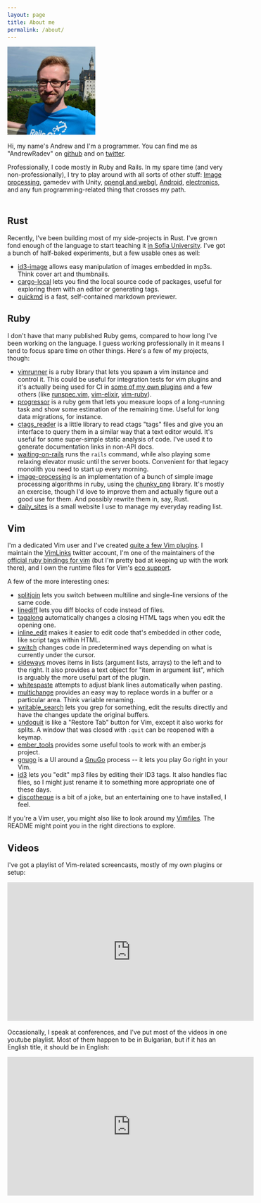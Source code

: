 ```yaml
---
layout: page
title: About me
permalink: /about/
---
```


<img class="about-image" src="/images/avatar_castle.png" alt="Hello, there" />

Hi, my name's Andrew and I'm a programmer. You can find me as "AndrewRadev" on [github](http://github.com/AndrewRadev) and on [twitter](http://twitter.com/AndrewRadev).

Professionally, I code mostly in Ruby and Rails. In my spare time (and very non-professionally), I try to play around with all sorts of other stuff: [Image processing](https://github.com/AndrewRadev/image-processing), gamedev with Unity, [opengl and webgl](https://github.com/AndrewRadev/green-cubes), [Android](https://github.com/AndrewRadev/android_notes), [electronics](http://andrewradev.com/2012/01/08/first-steps-with-arduino/), and any fun programming-related thing that crosses my path.

<div style="clear: both; margin-top: 50px;"></div>

## Rust

Recently, I've been building most of my side-projects in Rust. I've grown fond enough of the language to start teaching it [in Sofia University](https://fmi.rust-lang.bg/). I've got a bunch of half-baked experiments, but a few usable ones as well:

- [id3-image](https://github.com/AndrewRadev/id3-image) allows easy manipulation of images embedded in mp3s. Think cover art and thumbnails.
- [cargo-local](https://github.com/AndrewRadev/cargo-local) lets you find the local source code of packages, useful for exploring them with an editor or generating tags.
- [quickmd](https://github.com/AndrewRadev/quickmd) is a fast, self-contained markdown previewer.

## Ruby

I don't have that many published Ruby gems, compared to how long I've been working on the language. I guess working professionally in it means I tend to focus spare time on other things. Here's a few of my projects, though:

- [vimrunner](https://github.com/AndrewRadev/Vimrunner) is a ruby library that lets you spawn a vim instance and control it. This could be useful for integration tests for vim plugins and it's actually being used for CI in [some of my own plugins](http://travis-ci.org/#!/AndrewRadev/splitjoin.vim) and a few others (like [runspec.vim](http://travis-ci.org/#!/mudge/runspec.vim), [vim-elixir](https://github.com/elixir-editors/vim-elixir), [vim-ruby](https://github.com/vim-ruby/vim-ruby)).
- [progressor](https://github.com/AndrewRadev/progressor) is a ruby gem that lets you measure loops of a long-running task and show some estimation of the remaining time. Useful for long data migrations, for instance.
- [ctags_reader](https://github.com/AndrewRadev/ctags_reader) is a little library to read ctags "tags" files and give you an interface to query them in a similar way that a text editor would. It's useful for some super-simple static analysis of code. I've used it to generate documentation links in non-API docs.
- [waiting-on-rails](https://github.com/AndrewRadev/waiting-on-rails) runs the `rails` command, while also playing some relaxing elevator music until the server boots. Convenient for that legacy monolith you need to start up every morning.
- [image-processing](https://github.com/AndrewRadev/image-processing) is an implementation of a bunch of simple image processing algorithms in ruby, using the [chunky_png](https://github.com/wvanbergen/chunky_png) library. It's mostly an exercise, though I'd love to improve them and actually figure out a good use for them. And possibly rewrite them in, say, Rust.
- [daily_sites](http://daily-sites.andrewradev.com) is a small website I use to manage my everyday reading list.

## Vim

I'm a dedicated Vim user and I've created [quite a few Vim plugins](http://www.vim.org/account/profile.php?user_id=31799). I maintain the [VimLinks](https://twitter.com/vimlinks) twitter account, I'm one of the maintainers of the [official ruby bindings for vim](https://github.com/vim-ruby/vim-ruby) (but I'm pretty bad at keeping up with the work there), and I own the runtime files for Vim's [eco support](https://github.com/AndrewRadev/vim-eco).

A few of the more interesting ones:

- [splitjoin](https://github.com/AndrewRadev/splitjoin.vim) lets you switch between multiline and single-line versions of the same code.
- [linediff](https://github.com/AndrewRadev/linediff.vim) lets you diff blocks of code instead of files.
- [tagalong](https://github.com/AndrewRadev/tagalong.vim) automatically changes a closing HTML tags when you edit the opening one.
- [inline_edit](https://github.com/AndrewRadev/inline_edit.vim) makes it easier to edit code that's embedded in other code, like script tags within HTML.
- [switch](https://github.com/AndrewRadev/switch.vim) changes code in predetermined ways depending on what is currently under the cursor.
- [sideways](https://github.com/AndrewRadev/sideways.vim) moves items in lists (argument lists, arrays) to the left and to the right. It also provides a text object for "item in argument list", which is arguably the more useful part of the plugin.
- [whitespaste](https://github.com/AndrewRadev/whitespaste.vim) attempts to adjust blank lines automatically when pasting.
- [multichange](https://github.com/AndrewRadev/multichange.vim) provides an easy way to replace words in a buffer or a particular area. Think variable renaming.
- [writable_search](https://github.com/AndrewRadev/writable_search.vim) lets you grep for something, edit the results directly and have the changes update the original buffers.
- [undoquit](https://github.com/AndrewRadev/undoquit.vim) is like a "Restore Tab" button for Vim, except it also works for splits. A window that was closed with `:quit` can be reopened with a keymap.
- [ember_tools](https://github.com/AndrewRadev/ember_tools.vim) provides some useful tools to work with an ember.js project.
- [gnugo](https://github.com/AndrewRadev/gnugo.vim) is a UI around a [GnuGo](https://www.gnu.org/software/gnugo/) process -- it lets you play Go right in your Vim.
- [id3](https://github.com/AndrewRadev/id3.vim) lets you "edit" mp3 files by editing their ID3 tags. It also handles flac files, so I might just rename it to something more appropriate one of these days.
- [discotheque](https://github.com/AndrewRadev/discotheque.vim) is a bit of a joke, but an entertaining one to have installed, I feel.

If you're a Vim user, you might also like to look around my [Vimfiles](https://github.com/AndrewRadev/Vimfiles). The README might point you in the right directions to explore.

## Videos

I've got a playlist of Vim-related screencasts, mostly of my own plugins or setup:

<iframe width="560" height="315" src="https://www.youtube.com/embed/videoseries?list=PL_pobXkumxw6uu-IVW2j5LfCmjNzoIjip" frameborder="0" allow="autoplay; encrypted-media" allowfullscreen></iframe>

Occasionally, I speak at conferences, and I've put most of the videos in one youtube playlist. Most of them happen to be in Bulgarian, but if it has an English title, it should be in English:

<iframe width="560" height="315" src="https://www.youtube.com/embed/videoseries?list=PL_pobXkumxw7yYW0_bmPY-uk0XkwoRgtK" frameborder="0" allow="autoplay; encrypted-media" allowfullscreen></iframe>
